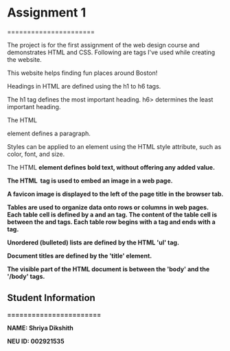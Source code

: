 # Assignment 1
======================

The project is for the first assignment of the web design course and demonstrates HTML and CSS. Following are tags I've used while creating the website.

This website helps finding fun places around Boston!
 
Headings in HTML are defined using the h1 to h6 tags.
 
The h1 tag defines the most important heading. h6> determines the least important heading.
 
The HTML <p> element defines a paragraph.
 
Styles can be applied to an element using the HTML style attribute, such as color, font, and size.
 
The HTML <b> element defines bold text, without offering any added value.
 
The HTML <img> tag is used to embed an image in a web page.
 
A favicon image is displayed to the left of the page title in the browser tab.
 
Tables are used to organize data onto rows or columns in web pages. Each table cell is defined by a <td> and an </td> tag. The content of the table cell is between the <td> and </td> tags. Each table row begins with a <tr> tag and ends with a </tr> tag.
 
Unordered (bulleted) lists are defined by the HTML 'ul' tag.
 
Document titles are defined by the 'title' element.
 
The visible part of the HTML document is between the 'body' and the '/body' tags.


## Student Information
=======================

NAME: Shriya Dikshith

NEU ID: 002921535